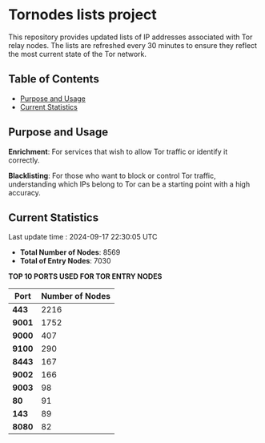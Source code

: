 # Tornodes lists project

This repository provides updated lists of IP addresses associated with Tor relay nodes. The lists are refreshed every 30 minutes to ensure they reflect the most current state of the Tor network.

## Table of Contents

- [Purpose and Usage](#purpose-and-usage)
- [Current Statistics](#current-statistics)


## Purpose and Usage

**Enrichment**: For services that wish to allow Tor traffic or identify it correctly.

**Blacklisting**: For those who want to block or control Tor traffic, understanding which IPs belong to Tor can be a starting point with a high accuracy.

## Current Statistics

Last update time : 2024-09-17 22:30:05 UTC

- **Total Number of Nodes**: 8569
- **Total of Entry Nodes**: 7030

**TOP 10 PORTS USED FOR TOR ENTRY NODES**

| **Port** | **Number of Nodes** |
|------|-----------------|
| **443**   | 2216  |
| **9001**   | 1752  |
| **9000**   | 407  |
| **9100**   | 290  |
| **8443**   | 167  |
| **9002**   | 166  |
| **9003**   | 98  |
| **80**   | 91  |
| **143**   | 89  |
| **8080**   | 82  |

